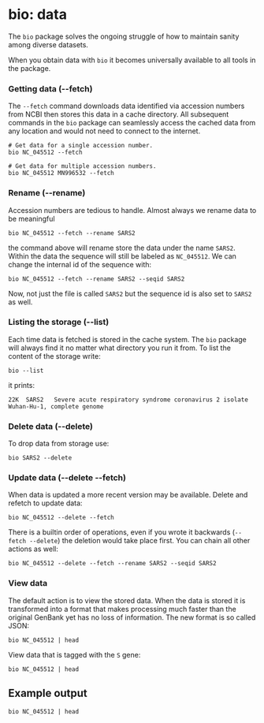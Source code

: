 # bio: data

The `bio` package solves the ongoing struggle of how to maintain sanity among diverse datasets.

When you obtain data with `bio` it becomes universally available to all tools in the package.

### Getting data (--fetch)

The `--fetch` command downloads data identified via accession numbers from NCBI then stores 
this data in a cache directory. All subsequent commands in the `bio` package can seamlessly access the cached 
data from any location and would not need to connect to the internet.

    # Get data for a single accession number.
    bio NC_045512 --fetch
    
    # Get data for multiple accession numbers.
    bio NC_045512 MN996532 --fetch
    
### Rename  (--rename)

Accession numbers are tedious to handle. Almost always we rename data to be meaningful

    bio NC_045512 --fetch --rename SARS2

the command above will rename store the data under the name `SARS2`. Within the data the sequence will still be labeled as `NC_045512`. We can change the internal id of the sequence with:

    bio NC_045512 --fetch --rename SARS2 --seqid SARS2

Now, not just the file is called `SARS2` but the sequence id is also set to `SARS2` as well.

###  Listing the storage (--list)

Each time data is fetched is stored in the cache system. The `bio` package will always find it no matter what directory you run it from. To list the content of the storage write:

    bio --list

it prints:

    22K  SARS2   Severe acute respiratory syndrome coronavirus 2 isolate Wuhan-Hu-1, complete genome

### Delete data (--delete)

To drop data from storage use:

    bio SARS2 --delete
    
### Update data (--delete --fetch)   
    
When data is updated a more recent version may be available. Delete and refetch to update data:

    bio NC_045512 --delete --fetch

There is a builtin order of operations, even if you wrote it backwards (`--fetch --delete`) the deletion would take place first. You can chain all other actions as well:

    bio NC_045512 --delete --fetch --rename SARS2 --seqid SARS2

### View data

The default action is to view the stored data.  When the data is stored it is transformed into a format that makes processing much faster than the original GenBank yet has no loss of information. The new format is so called JSON:

    bio NC_045512 | head 
 
View data that is tagged with the `S` gene:

    bio NC_045512 | head
    
## Example output

```{bash, comment=NA}
bio NC_045512 | head
```

